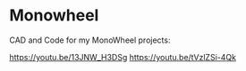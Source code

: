 # Monowheel

CAD and Code for my MonoWheel projects:

https://youtu.be/13JNW_H3DSg
https://youtu.be/tVzlZSi-4Qk
